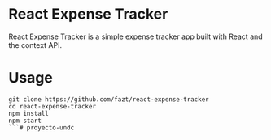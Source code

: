# React Expense Tracker

React Expense Tracker is a simple expense tracker app built with React and the context API.

# Usage

```
git clone https://github.com/fazt/react-expense-tracker 
cd react-expense-tracker
npm install
npm start
```#   p r o y e c t o - u n d c  
 